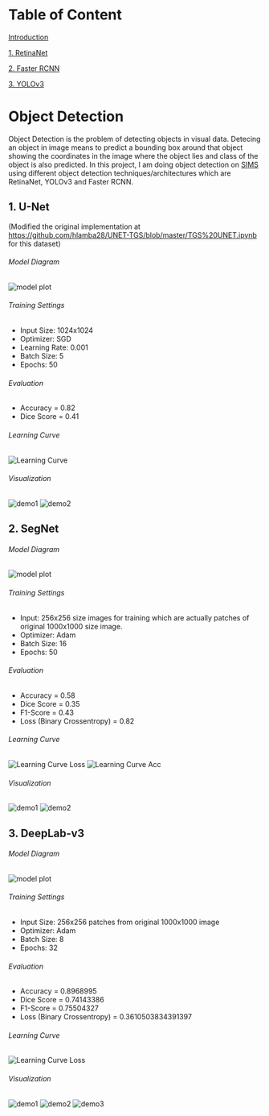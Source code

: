 # Table of Content
[Introduction](url)

[1. RetinaNet](url)

[2. Faster RCNN](url)

[3. YOLOv3](url)

# Object Detection
Object Detection is the problem of detecting objects in visual data. Detecing an object in image means to predict a bounding box around that object showing the coordinates in the image where the object lies and class of the object is also predicted.
In this project, I am doing object detection on [SIMS](url) using different object detection techniques/architectures which are RetinaNet, YOLOv3 and Faster RCNN.

## 1. U-Net
(Modified the original implementation at https://github.com/hlamba28/UNET-TGS/blob/master/TGS%20UNET.ipynb for this dataset)

###### Model Diagram
![model plot](unet_model_plot.png)

###### Training Settings
* Input Size: 1024x1024
* Optimizer: SGD
* Learning Rate: 0.001
* Batch Size: 5
* Epochs: 50

###### Evaluation
* Accuracy = 0.82
* Dice Score = 0.41

###### Learning Curve
![Learning Curve](unet_learning_curve.png)

###### Visualization
![demo1](unet_demo1.png)
![demo2](unet_demo2.png)

## 2. SegNet

###### Model Diagram
![model plot](segnet-model-diagram.png)

###### Training Settings
* Input: 256x256 size images for training which are actually patches of original 1000x1000 size image.
* Optimizer: Adam
* Batch Size: 16
* Epochs: 50

###### Evaluation
* Accuracy = 0.58
* Dice Score = 0.35
* F1-Score = 0.43
* Loss (Binary Crossentropy) = 0.82

###### Learning Curve
![Learning Curve Loss](segnet-loss-curve.png)
![Learning Curve Acc](seget-acc-curve.png)

###### Visualization
![demo1](segnet-demo1-test.png)
![demo2](segnet-demo2-test.png)

## 3. DeepLab-v3

###### Model Diagram
![model plot](deeplabv3plus-model-diagram.png)

###### Training Settings
* Input Size: 256x256 patches from original 1000x1000 image
* Optimizer: Adam
* Batch Size: 8
* Epochs: 32

###### Evaluation
* Accuracy = 0.8968995
* Dice Score = 0.74143386
* F1-Score = 0.75504327
* Loss (Binary Crossentropy) = 0.3610503834391397

###### Learning Curve
![Learning Curve Loss](deeplabv3plus-learningcurve.png)

###### Visualization
![demo1](deeplabv3plus-demo1.png)
![demo2](deeplabv3plus-demo2.png)
![demo3](deeplabv3plus-demo3.png)
